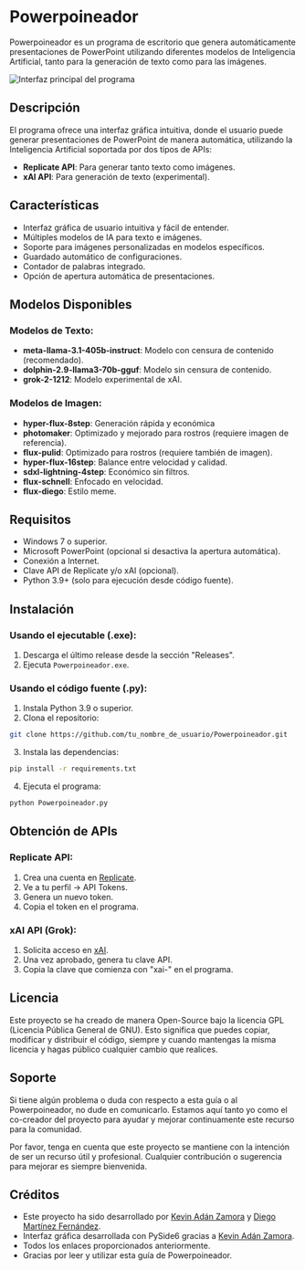 # Powerpoineador

Powerpoineador es un programa de escritorio que genera automáticamente presentaciones de PowerPoint utilizando diferentes modelos de Inteligencia Artificial, tanto para la generación de texto como para las imágenes.

![Interfaz principal del programa](imágenes/captura.png)

## Descripción

El programa ofrece una interfaz gráfica intuitiva, donde el usuario puede generar presentaciones de PowerPoint de manera automática, utilizando la Inteligencia Artificial soportada por dos tipos de APIs:

- **Replicate API**: Para generar tanto texto como imágenes.
- **xAI API**: Para generación de texto (experimental).

## Características

- Interfaz gráfica de usuario intuitiva y fácil de entender.
- Múltiples modelos de IA para texto e imágenes.
- Soporte para imágenes personalizadas en modelos específicos.
- Guardado automático de configuraciones.
- Contador de palabras integrado.
- Opción de apertura automática de presentaciones.

## Modelos Disponibles

### Modelos de Texto:
- **meta-llama-3.1-405b-instruct**: Modelo con censura de contenido (recomendado).
- **dolphin-2.9-llama3-70b-gguf**: Modelo sin censura de contenido.
- **grok-2-1212**: Modelo experimental de xAI.

### Modelos de Imagen:
- **hyper-flux-8step**: Generación rápida y económica
- **photomaker**: Optimizado y mejorado para rostros (requiere imagen de referencia).
- **flux-pulid**: Optimizado para rostros (requiere también de imagen).
- **hyper-flux-16step**: Balance entre velocidad y calidad.
- **sdxl-lightning-4step**: Económico sin filtros.
- **flux-schnell**: Enfocado en velocidad.
- **flux-diego**: Estilo meme.

## Requisitos

- Windows 7 o superior.
- Microsoft PowerPoint (opcional si desactiva la apertura automática).
- Conexión a Internet.
- Clave API de Replicate y/o xAI (opcional).
- Python 3.9+ (solo para ejecución desde código fuente).

## Instalación

### Usando el ejecutable (.exe):
1. Descarga el último release desde la sección "Releases".
2. Ejecuta `Powerpoineador.exe`.

### Usando el código fuente (.py):
1. Instala Python 3.9 o superior.
2. Clona el repositorio:
```bash
git clone https://github.com/tu_nombre_de_usuario/Powerpoineador.git
```
3. Instala las dependencias:
```bash
pip install -r requirements.txt
```
4. Ejecuta el programa:
```bash
python Powerpoineador.py
```

## Obtención de APIs

### Replicate API:
1. Crea una cuenta en [Replicate](https://replicate.com).
2. Ve a tu perfil → API Tokens.
3. Genera un nuevo token.
4. Copia el token en el programa.

### xAI API (Grok):
1. Solicita acceso en [xAI](https://console.x.ai).
2. Una vez aprobado, genera tu clave API.
3. Copia la clave que comienza con "xai-" en el programa.

## Licencia

Este proyecto se ha creado de manera Open-Source bajo la licencia GPL (Licencia Pública General de GNU). Esto significa que puedes copiar, modificar y distribuir el código, siempre y cuando mantengas la misma licencia y hagas público cualquier cambio que realices.

## Soporte

Si tiene algún problema o duda con respecto a esta guía o al Powerpoineador, no dude en comunicarlo. Estamos aquí tanto yo como el co-creador del proyecto para ayudar y mejorar continuamente este recurso para la comunidad.

Por favor, tenga en cuenta que este proyecto se mantiene con la intención de ser un recurso útil y profesional. Cualquier contribución o sugerencia para mejorar es siempre bienvenida.

## Créditos

- Este proyecto ha sido desarrollado por [Kevin Adán Zamora](https://github.com/KevinAZHD) y [Diego Martínez Fernández](https://github.com/Dgmtnz).
- Interfaz gráfica desarrollada con PySide6 gracias a [Kevin Adán Zamora](https://github.com/KevinAZHD).
- Todos los enlaces proporcionados anteriormente.
- Gracias por leer y utilizar esta guía de Powerpoineador.
